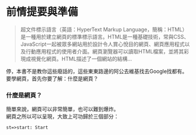 # 前情提要與準備

> 超文件標示語言（英語：HyperText Markup Language，簡稱：HTML）是一種用於建立網頁的標準標示語言。HTML是一種基礎技術，常與CSS、JavaScript一起被眾多網站用於設計令人賞心悅目的網頁、網頁應用程式以及行動應用程式的使用者介面。網頁瀏覽器可以讀取HTML檔案，並將其彩現成視覺化網頁。HTML描述了一個網站的結構...

停，本書不是教你這些廢話的，這些東東路邊的阿公去維基找去Google找都有。  
要學網頁，首先你要了解：什麼是網頁？

### 什麼是網頁？

簡單來說，網頁可以非常簡單，也可以難到爆炸。  
網頁之所以可以呈現，大致上可功歸於三個部分：

```flow
st=>start: Start
```



